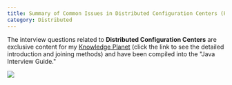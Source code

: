 ```yaml
---
title: Summary of Common Issues in Distributed Configuration Centers (Paid)
category: Distributed
---
```


The interview questions related to **Distributed Configuration Centers** are exclusive content for my [Knowledge Planet](https://javaguide.cn/about-the-author/zhishixingqiu-two-years.html) (click the link to see the detailed introduction and joining methods) and have been compiled into the "Java Interview Guide."

![](https://oss.javaguide.cn/javamianshizhibei/distributed-system.png)

<!-- @include: @planet.snippet.md -->

<!-- @include: @article-footer.snippet.md -->
